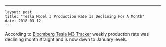 ---
    layout: post
    title: "Tesla Model 3 Production Rate Is Declining For A Month"
    date: 2018-03-12
    ---
    
According to [Bloomberg Tesla M3 Tracker](https://www.bloomberg.com/graphics/2018-tesla-tracker/) weekly production rate was declining month straight and is now down to January levels.
